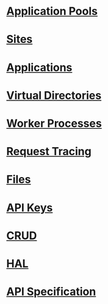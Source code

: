 
# [Application Pools](application-pools.md)
# [Sites](sites.md)
# [Applications](applications.md)
# [Virtual Directories](virtual-directories.md)
# [Worker Processes](worker-processes.md)
# [Request Tracing](request-tracing.md)
# [Files](files.md)
# [API Keys](api-keys.md)
# [CRUD](crud.md)
# [HAL](hal.md)
# [API Specification](iis.administration.swagger.json)